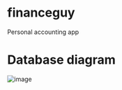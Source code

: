 # financeguy
Personal accounting app
# Database diagram
![image](https://github.com/user-attachments/assets/5b0de13b-f50d-4109-97ab-c3f313d8320e)
